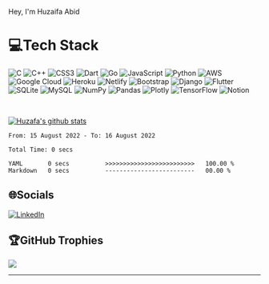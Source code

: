 Hey, I'm Huzaifa Abid

# 💻Tech Stack
![C](https://img.shields.io/badge/c-%2300599C.svg?style=for-the-badge&logo=c&logoColor=white) ![C++](https://img.shields.io/badge/c++-%2300599C.svg?style=for-the-badge&logo=c%2B%2B&logoColor=white) ![CSS3](https://img.shields.io/badge/css3-%231572B6.svg?style=for-the-badge&logo=css3&logoColor=white) ![Dart](https://img.shields.io/badge/dart-%230175C2.svg?style=for-the-badge&logo=dart&logoColor=white) ![Go](https://img.shields.io/badge/go-%2300ADD8.svg?style=for-the-badge&logo=go&logoColor=white) ![JavaScript](https://img.shields.io/badge/javascript-%23323330.svg?style=for-the-badge&logo=javascript&logoColor=%23F7DF1E) ![Python](https://img.shields.io/badge/python-3670A0?style=for-the-badge&logo=python&logoColor=ffdd54) ![AWS](https://img.shields.io/badge/AWS-%23FF9900.svg?style=for-the-badge&logo=amazon-aws&logoColor=white) ![Google Cloud](https://img.shields.io/badge/Google%20Cloud-%234285F4.svg?style=for-the-badge&logo=google-cloud&logoColor=white) ![Heroku](https://img.shields.io/badge/heroku-%23430098.svg?style=for-the-badge&logo=heroku&logoColor=white) ![Netlify](https://img.shields.io/badge/netlify-%23000000.svg?style=for-the-badge&logo=netlify&logoColor=#00C7B7) ![Bootstrap](https://img.shields.io/badge/bootstrap-%23563D7C.svg?style=for-the-badge&logo=bootstrap&logoColor=white) ![Django](https://img.shields.io/badge/django-%23092E20.svg?style=for-the-badge&logo=django&logoColor=white) ![Flutter](https://img.shields.io/badge/Flutter-%2302569B.svg?style=for-the-badge&logo=Flutter&logoColor=white) ![SQLite](https://img.shields.io/badge/sqlite-%2307405e.svg?style=for-the-badge&logo=sqlite&logoColor=white) ![MySQL](https://img.shields.io/badge/mysql-%2300f.svg?style=for-the-badge&logo=mysql&logoColor=white) ![NumPy](https://img.shields.io/badge/numpy-%23013243.svg?style=for-the-badge&logo=numpy&logoColor=white) ![Pandas](https://img.shields.io/badge/pandas-%23150458.svg?style=for-the-badge&logo=pandas&logoColor=white) ![Plotly](https://img.shields.io/badge/Plotly-%233F4F75.svg?style=for-the-badge&logo=plotly&logoColor=white) ![TensorFlow](https://img.shields.io/badge/TensorFlow-%23FF6F00.svg?style=for-the-badge&logo=TensorFlow&logoColor=white) ![Notion](https://img.shields.io/badge/Notion-%23000000.svg?style=for-the-badge&logo=notion&logoColor=white)



<a href="https://sourcerer.io/huzaifaa926"><img src="https://img.shields.io/badge/Python-351%20commits-orange.svg" alt=""></a>
<a href="https://sourcerer.io/huzaifaa926"><img src="https://img.shields.io/badge/JavaScript-145%20commits-orange.svg" alt=""></a>
<a href="https://sourcerer.io/huzaifaa926"><img src="https://img.shields.io/badge/TypeScript-55%20commits-orange.svg" alt=""></a>
<a href="https://sourcerer.io/huzaifaa926"><img src="https://img.shields.io/badge/C-34%20commits-orange.svg" alt=""></a>
<a href="https://sourcerer.io/huzaifaa926"><img src="https://img.shields.io/badge/MATLAB-18%20commits-orange.svg" alt=""></a>
<a href="https://sourcerer.io/huzaifaa926"><img src="https://img.shields.io/badge/Dart-14%20commits-orange.svg" alt=""></a>
<a href="https://sourcerer.io/huzaifaa926"><img src="https://img.shields.io/badge/Go-5%20commits-orange.svg" alt=""></a>


[![Huzafa's github stats](https://github-readme-stats.vercel.app/api?username=huzaifaa926&show_icons=true&title_color=fff&icon_color=79ff97&text_color=9f9f9f&bg_color=151515)](https://github.com/anuraghazra/github-readme-stats)

<!--START_SECTION:waka-->

```text
From: 15 August 2022 - To: 16 August 2022

Total Time: 0 secs

YAML       0 secs          >>>>>>>>>>>>>>>>>>>>>>>>>   100.00 %
Markdown   0 secs          -------------------------   00.00 %
```

<!--END_SECTION:waka-->


## 🌐Socials
 [![LinkedIn](https://img.shields.io/badge/LinkedIn-%230077B5.svg?logo=linkedin&logoColor=white)](https://linkedin.com/in/huzaifaa926) 


## 🏆GitHub Trophies
![](https://github-profile-trophy.vercel.app/?username=huzaifaa926&theme=radical&no-frame=false&no-bg=false&margin-w=4)

---
